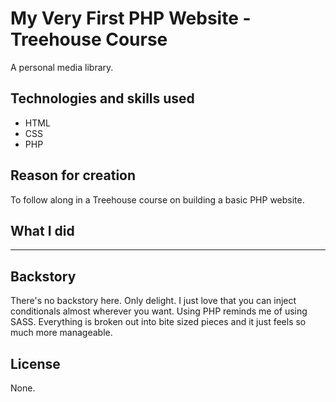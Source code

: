 # My Very First PHP Website - Treehouse Course

A personal media library.  

## Technologies and skills used 

+ HTML
+ CSS
+ PHP

## Reason for creation
To follow along in a Treehouse course on building a basic PHP website.

## What I did

-----
 
## Backstory

There's no backstory here. Only delight. I just love that you can inject conditionals almost wherever you want. Using PHP reminds me of using SASS. Everything is broken out into bite sized pieces and it just feels so much more manageable.

## License
None.
